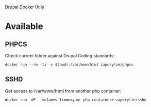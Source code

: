 Drupal Docker Utils


# Available

## PHPCS

Check current folder against Drupal Coding standards:
```
docker run --rm -ti -v $(pwd):/var/www/html zaporylie/phpcs
```

## SSHD

Get access to /var/www/html from another php container:
```
docker run -dP --volumes-from=<your-php-container> zaporylie/sshd
```
